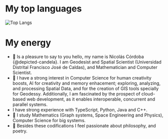 # My top languages

![Top Langs](https://github-readme-stats.vercel.app/api/top-langs/?username=depicted-candela&layout=compact)

# My energy

- 👋 Is a pleasure to say to you hello, my name is Nicolás Córdoba {@depicted-candela}. I am Geodesist and Spatial Scientist (Universidad Distrital Francisco José de Caldas), and Mathematician and Computer Scientist.
- 👀 I have a strong interest in Computer Science for human creativity boosts, AI for creativity and memory enhacement; exploring, analyzing, and processing Spatial Data, and for the creation of GIS tools specially for Geodessy. Additionally, I am fascinated by the prospect of cloud-based web development, as it enables interoperable, concurrent and parallel systems.
- I have strong experience with TypeScript, Python, Java and C++.
- 🌱 I study Mathematics (Graph systems, Space Engineering and Physics), Computer Science for big systems. 
- 💞️ Besides these codifications I feel passionate about philosophy, and poetry.

<!---
depicted-candela/depicted-candela is a ✨ special ✨ repository because its `README.md` (this file) appears on your GitHub profile.
You can click the Preview link to take a look at your changes.
--->
